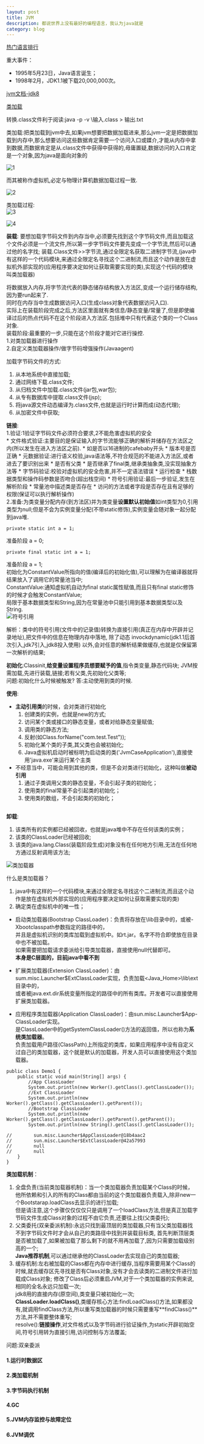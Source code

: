 ```yaml
---
layout: post
title: JVM
description: 都说世界上没有最好的编程语言，我认为java就是
category: blog
---
```


[热门语言排行](https://www.tiobe.com/tiobe-index/)

重大事件：  
* 1995年5月23日，Java语言诞生；
* 1998年2月，JDK1.1被下载20,000,000次。
   
[jvm文档-jdk8](https://docs.oracle.com/javase/specs/jvms/se8/html/jvms-1.html#jvms-1.2)  

[类加载](https://docs.oracle.com/javase/specs/jvms/se8/html/jvms-5.html)

转换.class文件利于阅读:java -p -v \输入.class > 输出.txt

类加载:把类加载到jvm中去,如果jvm想要把数据加载进来,那么jvm一定是把数据加载到内存中,那么想要访问这些数据肯定需要一个访问入口或媒介,才能从内存中拿到数据,而数据肯定是从.class文件中获得中获得的,毋庸置疑,数据访问的入口肯定是一个对象,因为java是面向对象的

![1](/images/jvm/1-1.png)  

而其被称作虚拟机,必定与物理计算机数据加载过程一致.

![2](/images/jvm/1-2.png)

类加载过程:  
![3](/images/jvm/1-3.png)  

![4](/images/jvm/1-4.png) 

**装载**:
要想加载字节码文件到内存当中,必须要先找到这个字节码文件,而且加载这个文件必须是一个流文件,所以第一步字节码文件要先变成一个字节流,然后可以通过他的名字找; 
装载.Class文件>>字节流,通过全限定名获取二进制字节流,(java中有这样的一个代码模块,来通过全限定名寻找这个二进制流,而且这个动作是放在虚拟机外部实现的(应用程序要决定如何让获取需要实现的类),实现这个代码的模块叫类加载器)

将数据放入内存,将字节流代表的静态储存结构放入方法区,变成一个运行储存结构,因为要run起来了.  
同时在内存当中生成数据访问入口(生成class对象代表数据访问入口).   
实际上在装载阶段完成之后,方法区里面就有类信息/静态变量/常量了,但是即使编译过后的热点代码不在这个阶段进入方法区.包括堆中只有代表这个类的一个Class对象.  
装载阶段:最重要的一步,只能在这个阶段才能对它进行操控.  
1.对类加载器进行操作  
2.自定义类加载器操作/做字节码增强操作(Javaagent)  

加载字节码文件的方式:  
   1. 从本地系统中直接加载;  
   2. 通过网络下载.class文件;  
   3. 从归档文件中加载.class文件(jar包,war包);  
   4. 从专有数据库中提取.class文件(jsp);  
   5. 将java源文件动态编译为.class文件,也就是运行时计算而成(动态代理);  
   6. 从加密文件中获取;  
   
**链接**:  
   1.验证:1验证字节码文件必须符合要求,2不能危害虚拟机的安全  
      * 文件格式验证:主要目的是保证输入的字节流能够正确的解析并储存在方法区之内(所以发生在进入方法区之前).
         * 如是否以16进制的cafebaby开头
         * 版本号是否正确
      * 元数据验证:进行语义校验,java语法等,不符合规范的不能进入方法区,或者进去了要识别出来
         * 是否有父类
         * 是否继承了final类,继承类抽象类,没实现抽象方法等
      * 字节码验证:校验对虚拟机的安全危害,并不一定语法错误
         * 运行检查
         * 栈数据类型和操作码参数是否吻合(超出栈空间)
      * 符号引用验证:最后一步验证,发生在解析阶段
         * 常量池中描述类是否存在
         * 访问的方法或者字段是否存在且有足够的权限(保证可以执行解析操作)  
   2.准备:为类变量分配内存(到方法区)并为类变量**设置默认初始值**如int类型为0,引用类型为null;但是不会为实例变量分配(不带static修饰),实例变量会随对象一起分配到java堆.  
```
private static int a = 1;  
```
准备阶段 a = 0;  
```
private final static int a = 1;  
```
准备阶段 a = 1;  
初始化为ConstantValue所指向的值(编译后的初始化值),可以理解为在编译器就将结果放入了调用它的常量池当中;  
ConstantValue:通知虚拟机自动为final static属性赋值,而且只有final static修饰的时候才会触发ConstantValue;  
局限于基本数据类型和String,因为在常量池中只能引用到基本数据类型以及String.  
![符号引用](/images/jvm/符号引用.PNG)

解析：类中的符号引用(文件中的记录值)转换为直接引用(真正在内存中开辟并记录地址),把文件中的信息在物理内存中落地,
除了动态 invockdynamic(jdk1.1后首次引入,jdk7引入,jdk8投入使用) 以外,会对任意的解析结果做缓存,也就是仅保留第一次解析的结果;

**初始化**:Classinit,**给变量设置程序员想要赋予的值**,指令类变量,静态代码块;
JVM按需加载,先进行装载,链接;若有父类,先初始化父类等;  
问题:初始化什么时候被触发?
答:主动使用到类的时候.

**使用**:
* **主动引用类**的时候，会对类进行初始化
   1. 创建类的实例，也就是new的方式;
   2. 访问某个类或接口的静态变量，或者对给静态变量赋值;
   3. 调用类的静态方法;
   4. 反射(如Class.forName("com.test.Test"));
   5. 初始化某个类的子类,其父类也会被初始化;
   6. Java虚拟机启动时被标明为启动类的类('JvmCaseApplication'),直接使用'java.exe'来运行某个主类
* 不经意当中，可能会用到其他的类，但是不会对类进行初始化，这种叫做**被动引用**
   1. 通过子类调用父类的静态变量，不会引起子类的初始化；
   2. 使用类的final常量不会引起类的初始化；
   3. 使用类的数组，不会引起类的初始化；
```

```

**卸载**:
   1. 该类所有的实例都已经被回收，也就是java堆中不存在任何该类的实例；
   2. 该类的ClassLoader已经被回收;
   3. 该类的java.lang.Class(装载阶段生成)对象没有在任何地方引用,无法在任何地方通过反射调用该方法;
   
   ![类加载器](/images/jvm/加载器.PNG)
   
   什么是类加载器？
   1. java中有这样的一个代码模块,来通过全限定名寻找这个二进制流,而且这个动作是放在虚拟机外部实现的(应用程序要决定如何让获取需要实现的类)
   2. 确定类在虚拟机中的唯一性；
   
* 启动类加载器(Bootstrap ClassLoader)：负责将存放在\lib目录中的，或被-Xbootclasspath参数指定的路径中的，  
并且是虚拟机识别的类库加载到虚拟机中。如rt.jar。名字不符合即使放在目录中也不被加载。  
如果需要把加载请求委派给引导类加载器，直接使用null代替即可。  
**本身是C层面的，目前java中看不到**

* 扩展类加载器(Extension ClassLoader)：由sum.misc.Launcher$ExtClassLoader实现，负责加载<Java_Home>\lib\ext目录中的，  
或者被java.ext.dir系统变量所指定的路径中的所有类库。开发者可以直接使用扩展类加载器。

* 应用程序类加载器(Application ClassLoader)：由sun.misc.Launcher$App-ClassLoader实现。  
是ClassLoader中的getSystemClassLoader()方法的返回值，所以也称为**系统类加载器**。  
负责加载用户路径(ClassPath)上所指定的类库，如果应用程序中没有自定义过自己的类加载器，这个就是默认的加载器，开发人员可以直接使用这个类加载器。


```
public class Demo1 {
    public static void main(String[] args) {
        //App ClassLoader
        System.out.println(new Worker().getClass().getClassLoader());
        //Ext ClassLoader
        System.out.println(new Worker().getClass().getClassLoader().getParent());
        //Bootstrap ClassLoader
        System.out.println(new Worker().getClass().getClassLoader().getParent().getParent());
        System.out.println(new String().getClass().getClassLoader());

//        sun.misc.Launcher$AppClassLoader@18b4aac2
//        sun.misc.Launcher$ExtClassLoader@42a57993
//        null
//        null
    }
}
```

**类加载机制**：
   1. 全盘负责(当前类加载器机制)：当一个类加载器负责加载某个Class的时候，他所依赖和引入的所有的Class都由当前的这个类加载器负责载入,除非new一个Bootstarap.loadClass去显示的进行加载;  
   但是请注意,这个步骤仅仅仅仅只是调用了一个loadClass方法,但是真正加载字节码文件生成Class对象的过程不由它负责,还要往上找(父类委托);
   2. 父类委托(双亲委派机制):永远只找到最顶层的类加载器,只有当父类加载器找不到字节码文件时才会从自己的类路径中找到并装载目标类,
   首先判断顶层类是否被加载了,如果被加载了那么剩下的就不用再加载了,因为只需要加载级别高的一个;  
   **Java推荐机制**,可以通过继承他的ClassLoader去实现自己的类加载器;
   3. 缓存机制:左右被加载的Class都在内存中进行缓存,当程序需要用某个Class的时候,就去缓存区先寻找是否有Class对象,没有才会去读类的二进制文件进行加载成Class对象;
   修改了Class后必须重启JVM,对于一个类加载器的实例来说,相同的全名永远只加载一次;  
   jdk8用的直接内存(原空间),类变量只被初始化一次;  
   **ClassLoader.loadClass()**,类缓存核心方法:findLoadClass()方法,如果都没有,就调用findClass方法,所以重写类加载器的时候只需要重写**findClass()**方法,并不需要整体重写;  
   resolve():**链接操作**,对文件格式以及字节码进行验证操作,为static开辟初始空间,符号引用转为直接引用,访问控制与方法覆盖;
   
   问题:双亲委派


#### 1.运行时数据区
#### 2.类加载机制
#### 3.字节码执行机制
#### 4.GC
#### 5.JVM内存监控与故障定位
#### 6.JVM调优